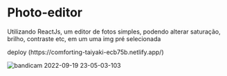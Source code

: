 # Photo-editor
Utilizando ReactJs, um editor de fotos simples, podendo alterar saturação, brilho, contraste etc, em um uma img pré selecionada
<p>deploy (https://comforting-taiyaki-ecb75b.netlify.app/)<p>

![bandicam 2022-09-19 23-05-03-103](https://user-images.githubusercontent.com/101139441/191151316-1639c40f-0925-46bb-8b85-2d736ac6deee.jpg)
